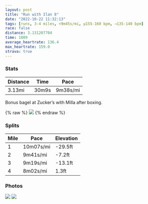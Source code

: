 ```yaml
---
layout: post
title: "Run with Ilan 8"
date: "2022-10-22 11:32:13"
tags: [runs, 3-4 miles, <9m45s/mi, μ155-160 bpm, →135-140 bpm]
race: false
distance: 3.131207704
time: 1809
average_heartrate: 136.4
max_heartrate: 159.0
strava: true
---
```


### Stats

| Distance | Time | Pace |
|----------|------|------|
|3.13mi|30m9s|9m38s/mi|

Bonus bagel at Zucker’s with Milla after boxing.

{% raw %}
<img src='https://maps.googleapis.com/maps/api/staticmap?maptype=roadmap&path=enc:_lwwFzatbM_@?YB@NITKTMFANHB\?ZHHKPBJNBLTNb@d@TXVb@@NKx@IXKhAOr@Bb@Tp@Lz@@l@Ep@Cx@Ir@m@lBE@L\?\Ct@Gn@^JvBtA`@`@xA~@`@RjAt@~@`@\^b@PXTh@T\Tp@`AbBf@nCt@ZJn@Jd@Nh@T`AX\Bn@E`@Fr@FrAA\Bb@Lf@VXA^Wd@G|@CJHDAHq@AWN[H[VMr@ANElAGj@OTBXAXHTNz@Ed@J~@Dd@Gf@Bb@Gb@Mb@Cx@?LJJD^n@n@n@`@d@JF~@Lf@Ad@B`AA`ABdB|@dA^d@Ld@@fAP`@P`@@b@Fb@Pd@Ft@f@f@NZPd@N\Dn@NxBJDD\FdADfB@f@A\Bd@J|@?HDd@Af@DrBDb@DbAC`CLd@Bz@N^CtAPd@?bAJ~AFnBBZAnCTf@Bn@AlBLvCITDdBHr@Id@JTAb@FnAVxBV\B`@CnALpARf@PvAFhANf@?tA`@pAXd@?`@Hv@DFDx@Tb@F~AHjA?rAb@`@Rt@RpALh@Gh@Bj@LbBPn@LhAH\J\?\EP?&key=AIzaSyC1MId7bFpkLXNAaYhBSTb8jLyiSqzbDtM&size=800x800&markers=color:yellow|label:S|40.75728,-73.99982&markers=color:green|label:F|40.718109999999996,-74.01318000000005'>
{% endraw %}

### Splits

| Mile | Pace | Elevation |
|------|------|-----------|
|1|10m07s/mi|-29.5ft|
|2|9m41s/mi|-7.2ft|
|3|9m19s/mi|-13.1ft|
|4|8m02s/mi|1.3ft|

### Photos
<img src='https://dgtzuqphqg23d.cloudfront.net/ennMTqn0Ao3znERNONVXcdQUbg2h5oS4Ujf9GoUQVNI-768x576.jpg'>

<img src='https://dgtzuqphqg23d.cloudfront.net/23tuc9YPVu0qCcVv2I2vXGRfUTd7BmIJ4iQQCUIGxwg-768x576.jpg'>
